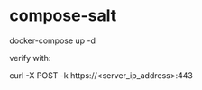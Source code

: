 # compose-salt

docker-compose up -d 

verify with:

curl -X POST -k https://<server_ip_address>:443
